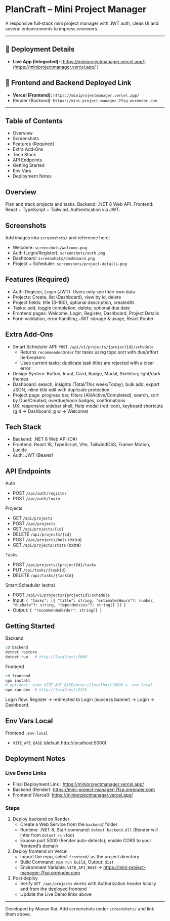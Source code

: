 # PlanCraft – Mini Project Manager

A responsive full‑stack mini project manager with JWT auth, clean UI and several enhancements to impress reviewers.


---

## 🔗 Deployment Details

- **Live App (Integrated):** [https://miniprojectmanager.vercel.app/](https://miniprojectmanager.vercel.app/ )

## 🔗 Frontend and Backend Deployed Link
- **Vercel (Frontend):** `https://miniprojectmanager.vercel.app/` 
- Render (Backend): ` https://mini-project-manager-7fsq.onrender.com ` 

---


## Table of Contents
- Overview
- Screenshots
- Features (Required)
- Extra Add‑Ons
- Tech Stack
- API Endpoints
- Getting Started
- Env Vars
- Deployment Notes

## Overview
Plan and track projects and tasks. Backend: .NET 8 Web API. Frontend: React + TypeScript + Tailwind. Authentication via JWT.

## Screenshots
Add images into `screenshots/` and reference here:
- Welcome: `screenshots/welcome.png`
- Auth (Login/Register): `screenshots/auth.png`
- Dashboard: `screenshots/dashboard.png`
- Project + Scheduler: `screenshots/project-details.png`

## Features (Required)
- Auth: Register, Login (JWT). Users only see their own data
- Projects: Create, list (Dashboard), view by id, delete
- Project fields: title (3–100), optional description, createdAt
- Tasks: add, toggle completion, delete; optional due date
- Frontend pages: Welcome, Login, Register, Dashboard, Project Details
- Form validation, error handling, JWT storage & usage, React Router

## Extra Add‑Ons
- Smart Scheduler API: `POST /api/v1/projects/{projectId}/schedule`
  - Returns `recommendedOrder` for tasks using topo sort with due/effort tie‑breakers
  - Uses current tasks; duplicate task titles are rejected with a clear error
- Design System: Button, Input, Card, Badge, Modal, Skeleton; light/dark themes
- Dashboard: search, insights (Total/This week/Today), bulk add, export JSON, inline title edit with duplicate protection
- Project page: progress bar, filters (All/Active/Completed), search, sort by Due/Created, overdue/soon badges, confirmations
- UX: responsive sidebar shell, Help modal (red icon), keyboard shortcuts (g d → Dashboard, g w → Welcome)

## Tech Stack
- Backend: .NET 8 Web API (C#)
- Frontend: React 18, TypeScript, Vite, TailwindCSS, Framer Motion, Lucide
- Auth: JWT (Bearer)

## API Endpoints
Auth
- POST `/api/auth/register`
- POST `/api/auth/login`

Projects
- GET `/api/projects`
- POST `/api/projects`
- GET `/api/projects/{id}`
- DELETE `/api/projects/{id}`
- POST `/api/projects/bulk` (extra)
- GET `/api/projects/stats` (extra)

Tasks
- POST `/api/projects/{projectId}/tasks`
- PUT `/api/tasks/{taskId}`
- DELETE `/api/tasks/{taskId}`

Smart Scheduler (extra)
- POST `/api/v1/projects/{projectId}/schedule`
- Input: `{ "tasks": [{ "title": string, "estimatedHours"?: number, "dueDate"?: string, "dependencies"?: string[] }] }`
- Output: `{ "recommendedOrder": string[] }`

## Getting Started
Backend 
```bash
cd backend
dotnet restore
dotnet run   # http://localhost:5000
```

Frontend 
```bash
cd frontend
npm install
# optional: echo VITE_API_BASE=http://localhost:5000 > .env.local
npm run dev  # http://localhost:5173
```

Login flow: Register → redirected to Login (success banner) → Login → Dashboard.

## Env Vars Local
Frontend `.env.local`
- `VITE_API_BASE` (default http://localhost:5000)

## Deployment Notes

### Live Demo Links
- Final Deployment Link : https://miniprojectmanager.vercel.app/ 
- Backend (Render): https://mini-project-manager-7fsq.onrender.com 
- Frontend (Vercel): https://miniprojectmanager.vercel.app/ 

### Steps
1) Deploy backend on Render
   - Create a Web Service from the `backend/` folder
   - Runtime: .NET 8; Start command: `dotnet backend.dll` (Render will infer from `dotnet run` too)
   - Expose port 5000 (Render auto-detects); enable CORS to your frontend’s domain
2) Deploy frontend on Vercel
   - Import the repo, select `frontend/` as the project directory
   - Build Command: `npm run build`, Output: `dist`
   - Environment Variable: `VITE_API_BASE` → https://mini-project-manager-7fsq.onrender.com 
3) Post‑deploy
   - Verify `GET /api/projects` works with Authorization header locally and from the deployed frontend
   - Update the Live Demo links above

---
Developed by Manav Rai. Add screenshots under `screenshots/` and link them above.


